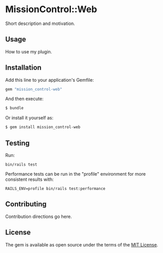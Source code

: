 # MissionControl::Web
Short description and motivation.

## Usage
How to use my plugin.

## Installation
Add this line to your application's Gemfile:

```ruby
gem "mission_control-web"
```

And then execute:
```bash
$ bundle
```

Or install it yourself as:
```bash
$ gem install mission_control-web
```

## Testing
Run:

```
bin/rails test
```

Performance tests can be run in the "profile" environment for more consistent results with:

```
RAILS_ENV=profile bin/rails test:performance
```

## Contributing
Contribution directions go here.

## License
The gem is available as open source under the terms of the [MIT License](https://opensource.org/licenses/MIT).
